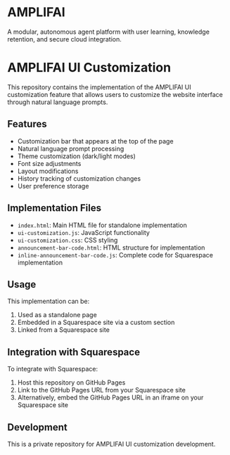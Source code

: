 # AMPLIFAI

A modular, autonomous agent platform with user learning, knowledge retention, and secure cloud integration.

# AMPLIFAI UI Customization

This repository contains the implementation of the AMPLIFAI UI customization feature that allows users to customize the website interface through natural language prompts.

## Features

- Customization bar that appears at the top of the page
- Natural language prompt processing
- Theme customization (dark/light modes)
- Font size adjustments
- Layout modifications
- History tracking of customization changes
- User preference storage

## Implementation Files

- `index.html`: Main HTML file for standalone implementation
- `ui-customization.js`: JavaScript functionality
- `ui-customization.css`: CSS styling
- `announcement-bar-code.html`: HTML structure for implementation
- `inline-announcement-bar-code.js`: Complete code for Squarespace implementation

## Usage

This implementation can be:
1. Used as a standalone page
2. Embedded in a Squarespace site via a custom section
3. Linked from a Squarespace site

## Integration with Squarespace

To integrate with Squarespace:
1. Host this repository on GitHub Pages
2. Link to the GitHub Pages URL from your Squarespace site
3. Alternatively, embed the GitHub Pages URL in an iframe on your Squarespace site

## Development

This is a private repository for AMPLIFAI UI customization development.
